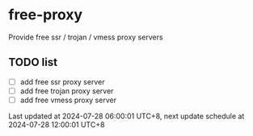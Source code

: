 
# free-proxy
Provide free ssr / trojan / vmess proxy servers


## TODO list
- [ ] add free ssr proxy server
- [ ] add free trojan proxy server
- [ ] add free vmess proxy server

Last updated at 2024-07-28 06:00:01 UTC+8, next update schedule at 2024-07-28 12:00:01 UTC+8

